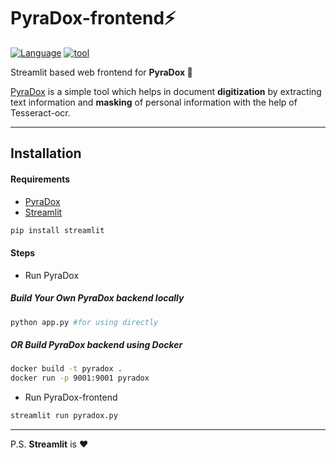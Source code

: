 # PyraDox-frontend:zap: 
[![Language](https://img.shields.io/badge/Python-3.6.5-blue)](https://github.com/festivitymishra/PyraDox-frontend)
[![tool](https://img.shields.io/badge/Streamlit-%3C3-red)](https://streamlit.io)

Streamlit based web frontend for **PyraDox :page_with_curl:**

[PyraDox](https://github.com/festivitymishra/PyraDox) is a simple tool which helps in document **digitization** by extracting text information and **masking** of personal information with the help of Tesseract-ocr.
*****************************************************
## Installation

#### Requirements
- [PyraDox](https://github.com/festivitymishra/PyraDox)
- [Streamlit](https://streamlit.io)
```bash
pip install streamlit
```
#### Steps
- Run PyraDox
##### Build Your Own PyraDox backend locally
```bash
python app.py #for using directly
```
##### OR Build PyraDox backend using Docker
```bash
docker build -t pyradox .
docker run -p 9001:9001 pyradox
```
- Run PyraDox-frontend
```bash
streamlit run pyradox.py
```
*****************************************************
P.S. **Streamlit** is :heart:
